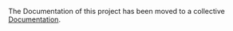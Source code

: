 The Documentation of this project has been moved to a collective [Documentation](https://github.com/stealth-scriptsdk/java-docs/wiki/Core).
